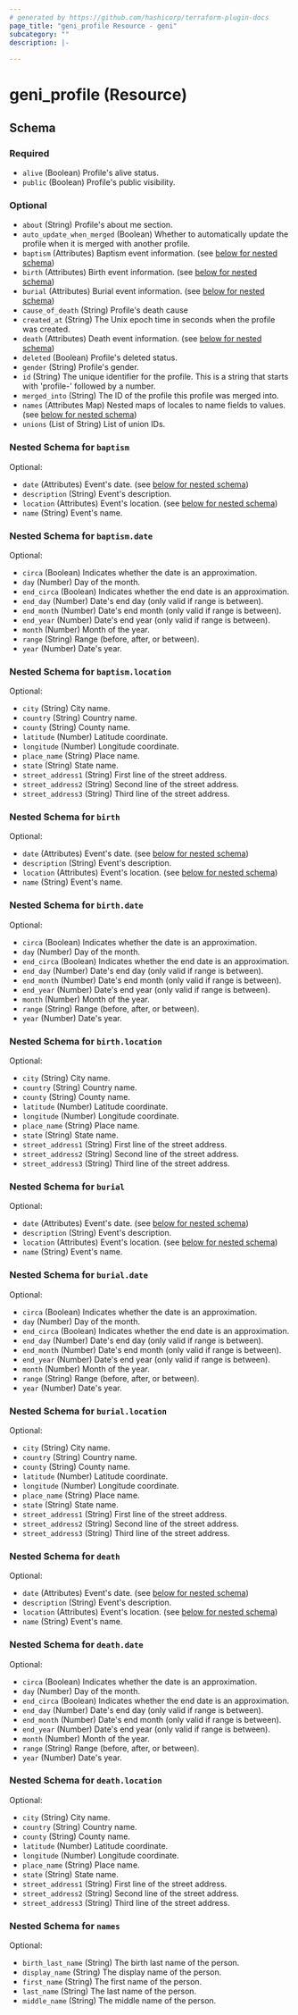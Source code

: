 ```yaml
---
# generated by https://github.com/hashicorp/terraform-plugin-docs
page_title: "geni_profile Resource - geni"
subcategory: ""
description: |-
  
---
```


# geni_profile (Resource)





<!-- schema generated by tfplugindocs -->
## Schema

### Required

- `alive` (Boolean) Profile's alive status.
- `public` (Boolean) Profile's public visibility.

### Optional

- `about` (String) Profile's about me section.
- `auto_update_when_merged` (Boolean) Whether to automatically update the profile when it is merged with another profile.
- `baptism` (Attributes) Baptism event information. (see [below for nested schema](#nestedatt--baptism))
- `birth` (Attributes) Birth event information. (see [below for nested schema](#nestedatt--birth))
- `burial` (Attributes) Burial event information. (see [below for nested schema](#nestedatt--burial))
- `cause_of_death` (String) Profile's death cause
- `created_at` (String) The Unix epoch time in seconds when the profile was created.
- `death` (Attributes) Death event information. (see [below for nested schema](#nestedatt--death))
- `deleted` (Boolean) Profile's deleted status.
- `gender` (String) Profile's gender.
- `id` (String) The unique identifier for the profile. This is a string that starts with 'profile-' followed by a number.
- `merged_into` (String) The ID of the profile this profile was merged into.
- `names` (Attributes Map) Nested maps of locales to name fields to values. (see [below for nested schema](#nestedatt--names))
- `unions` (List of String) List of union IDs.

<a id="nestedatt--baptism"></a>
### Nested Schema for `baptism`

Optional:

- `date` (Attributes) Event's date. (see [below for nested schema](#nestedatt--baptism--date))
- `description` (String) Event's description.
- `location` (Attributes) Event's location. (see [below for nested schema](#nestedatt--baptism--location))
- `name` (String) Event's name.

<a id="nestedatt--baptism--date"></a>
### Nested Schema for `baptism.date`

Optional:

- `circa` (Boolean) Indicates whether the date is an approximation.
- `day` (Number) Day of the month.
- `end_circa` (Boolean) Indicates whether the end date is an approximation.
- `end_day` (Number) Date's end day (only valid if range is between).
- `end_month` (Number) Date's end month (only valid if range is between).
- `end_year` (Number) Date's end year (only valid if range is between).
- `month` (Number) Month of the year.
- `range` (String) Range (before, after, or between).
- `year` (Number) Date's year.


<a id="nestedatt--baptism--location"></a>
### Nested Schema for `baptism.location`

Optional:

- `city` (String) City name.
- `country` (String) Country name.
- `county` (String) County name.
- `latitude` (Number) Latitude coordinate.
- `longitude` (Number) Longitude coordinate.
- `place_name` (String) Place name.
- `state` (String) State name.
- `street_address1` (String) First line of the street address.
- `street_address2` (String) Second line of the street address.
- `street_address3` (String) Third line of the street address.



<a id="nestedatt--birth"></a>
### Nested Schema for `birth`

Optional:

- `date` (Attributes) Event's date. (see [below for nested schema](#nestedatt--birth--date))
- `description` (String) Event's description.
- `location` (Attributes) Event's location. (see [below for nested schema](#nestedatt--birth--location))
- `name` (String) Event's name.

<a id="nestedatt--birth--date"></a>
### Nested Schema for `birth.date`

Optional:

- `circa` (Boolean) Indicates whether the date is an approximation.
- `day` (Number) Day of the month.
- `end_circa` (Boolean) Indicates whether the end date is an approximation.
- `end_day` (Number) Date's end day (only valid if range is between).
- `end_month` (Number) Date's end month (only valid if range is between).
- `end_year` (Number) Date's end year (only valid if range is between).
- `month` (Number) Month of the year.
- `range` (String) Range (before, after, or between).
- `year` (Number) Date's year.


<a id="nestedatt--birth--location"></a>
### Nested Schema for `birth.location`

Optional:

- `city` (String) City name.
- `country` (String) Country name.
- `county` (String) County name.
- `latitude` (Number) Latitude coordinate.
- `longitude` (Number) Longitude coordinate.
- `place_name` (String) Place name.
- `state` (String) State name.
- `street_address1` (String) First line of the street address.
- `street_address2` (String) Second line of the street address.
- `street_address3` (String) Third line of the street address.



<a id="nestedatt--burial"></a>
### Nested Schema for `burial`

Optional:

- `date` (Attributes) Event's date. (see [below for nested schema](#nestedatt--burial--date))
- `description` (String) Event's description.
- `location` (Attributes) Event's location. (see [below for nested schema](#nestedatt--burial--location))
- `name` (String) Event's name.

<a id="nestedatt--burial--date"></a>
### Nested Schema for `burial.date`

Optional:

- `circa` (Boolean) Indicates whether the date is an approximation.
- `day` (Number) Day of the month.
- `end_circa` (Boolean) Indicates whether the end date is an approximation.
- `end_day` (Number) Date's end day (only valid if range is between).
- `end_month` (Number) Date's end month (only valid if range is between).
- `end_year` (Number) Date's end year (only valid if range is between).
- `month` (Number) Month of the year.
- `range` (String) Range (before, after, or between).
- `year` (Number) Date's year.


<a id="nestedatt--burial--location"></a>
### Nested Schema for `burial.location`

Optional:

- `city` (String) City name.
- `country` (String) Country name.
- `county` (String) County name.
- `latitude` (Number) Latitude coordinate.
- `longitude` (Number) Longitude coordinate.
- `place_name` (String) Place name.
- `state` (String) State name.
- `street_address1` (String) First line of the street address.
- `street_address2` (String) Second line of the street address.
- `street_address3` (String) Third line of the street address.



<a id="nestedatt--death"></a>
### Nested Schema for `death`

Optional:

- `date` (Attributes) Event's date. (see [below for nested schema](#nestedatt--death--date))
- `description` (String) Event's description.
- `location` (Attributes) Event's location. (see [below for nested schema](#nestedatt--death--location))
- `name` (String) Event's name.

<a id="nestedatt--death--date"></a>
### Nested Schema for `death.date`

Optional:

- `circa` (Boolean) Indicates whether the date is an approximation.
- `day` (Number) Day of the month.
- `end_circa` (Boolean) Indicates whether the end date is an approximation.
- `end_day` (Number) Date's end day (only valid if range is between).
- `end_month` (Number) Date's end month (only valid if range is between).
- `end_year` (Number) Date's end year (only valid if range is between).
- `month` (Number) Month of the year.
- `range` (String) Range (before, after, or between).
- `year` (Number) Date's year.


<a id="nestedatt--death--location"></a>
### Nested Schema for `death.location`

Optional:

- `city` (String) City name.
- `country` (String) Country name.
- `county` (String) County name.
- `latitude` (Number) Latitude coordinate.
- `longitude` (Number) Longitude coordinate.
- `place_name` (String) Place name.
- `state` (String) State name.
- `street_address1` (String) First line of the street address.
- `street_address2` (String) Second line of the street address.
- `street_address3` (String) Third line of the street address.



<a id="nestedatt--names"></a>
### Nested Schema for `names`

Optional:

- `birth_last_name` (String) The birth last name of the person.
- `display_name` (String) The display name of the person.
- `first_name` (String) The first name of the person.
- `last_name` (String) The last name of the person.
- `middle_name` (String) The middle name of the person.
